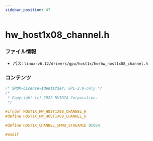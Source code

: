```yaml
---
sidebar_position: 47
---
```

# hw_host1x08_channel.h

### ファイル情報

- パス: `linux-v6.12/drivers/gpu/host1x/hw/hw_host1x08_channel.h`

### コンテンツ

```h
/* SPDX-License-Identifier: GPL-2.0-only */
/*
 * Copyright (c) 2022 NVIDIA Corporation.
 */

#ifndef HOST1X_HW_HOST1X08_CHANNEL_H
#define HOST1X_HW_HOST1X08_CHANNEL_H

#define HOST1X_CHANNEL_SMMU_STREAMID 0x084

#endif

```

